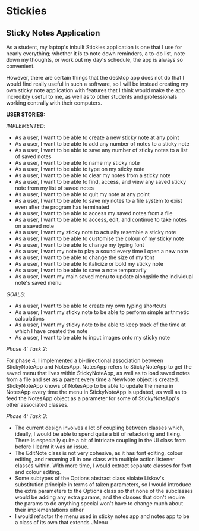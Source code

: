 # Stickies

## Sticky Notes Application

As a student, my laptop's inbuilt Stickies application is one that I use for nearly everything; whether it is to 
note down reminders, a to-do list, note down my thoughts, or work out my day's schedule, the app is always so 
convenient.

However, there are certain things that the desktop app does not do that I would find really useful in such a software, 
so 
I will be instead creating my own sticky note application with features that I think would make the app incredibly 
useful to me,
as well as to other students and professionals working centrally with their computers.


**USER STORIES:**

*IMPLEMENTED*:
- As a user, I want to be able to create a new sticky note at any point
- As a user, I want to be able to add any number of notes to a sticky note
- As a user, I want to be able to save any number of sticky notes to a list of saved notes
- As a user, I want to be able to name my sticky note
- As a user, I want to be able to type on my sticky note
- As a user, I want to be able to clear my notes from a sticky note
- As a user, I want to be able to find, access, and view any saved sticky note from my list of saved notes
- As a user, I want to be able to quit my note at any point
- As a user, I want to be able to save my notes to a file system to exist even after the program has terminated
- As a user, I want to be able to access my saved notes from a file 
- As a user, I want to be able to access, edit, and continue to take notes on a saved note
- As a user, I want my sticky note to actually resemble a sticky note
- As a user, I want to be able to customise the colour of my sticky note
- As a user, I want to be able to change my typing font
- As a user, I want my note to play a sound every time I open a new note
- As a user, I want to be able to change the size of my font
- As a user, I want to be able to italicize or bold my sticky note
- As a user, I want to be able to save a note temporarily 
- As a user, I want my main saved menu to update alongside the individual note's saved menu

*GOALS*:
- As a user, I want to be able to create my own typing shortcuts
- As a user, I want my sticky note to be able to perform simple arithmetic calculations
- As a user, I want my sticky note to be able to keep track of the time at which I have created the note
- As a user, I want to be able to input images onto my sticky note


*Phase 4: Task 2*:

For phase 4, I implemented a bi-directional association between StickyNoteApp and NotesApp. NotesApp 
refers to StickyNoteApp to get the saved menu that lives within StickyNoteApp, as well as to load saved notes 
from a file and set as a parent every time a NewNote object is created. StickyNoteApp knows of NotesApp to be able 
to update the menu in NotesApp every time the menu in StickyNoteApp is updated, as well as to feed the NotesApp object 
as a parameter for some of StickyNoteApp's other associated classes.

*Phase 4: Task 3*:
- The current design involves a lot of coupling between classes which, ideally, I would be able to spend quite a bit of 
  refactoring and fixing. There is especially quite a bit of intricate coupling in the UI class from before I learnt it 
  was an issue. 
- The EditNote class is not very cohesive, as it has font editing, colour editing, and renaming all in one class with 
  multiple action listener classes within. With more time, I would extract separate classes for font and colour editing.
- Some subtypes of the Options abstract class violate Liskov's substitution principle in terms of taken
  parameters, so I would introduce the extra parameters to the Options class so that none of the subclasses would be
  adding any extra params, and the classes that don't require the params to do anything special won't have to change
  much about their implementations either
- I would refactor the menu used in sticky notes app and notes app to be a class of its own that extends JMenu
  
